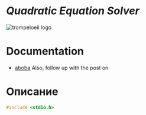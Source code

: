 # *Quadratic Equation Solver*

![trompeloeil logo](trompeloeil-logo.png)

# Documentation

- [aboba](#описание)
Also, follow up with the post on


# <A name="имя"/> Описание

```Cpp
#include <stdio.h>
```
